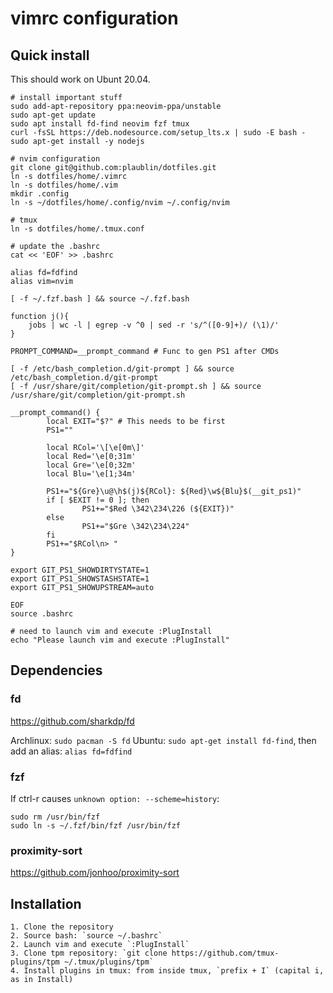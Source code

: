 # vimrc configuration

## Quick install

This should work on Ubunt 20.04.
```
# install important stuff
sudo add-apt-repository ppa:neovim-ppa/unstable
sudo apt-get update
sudo apt install fd-find neovim fzf tmux
curl -fsSL https://deb.nodesource.com/setup_lts.x | sudo -E bash -
sudo apt-get install -y nodejs

# nvim configuration
git clone git@github.com:plaublin/dotfiles.git
ln -s dotfiles/home/.vimrc
ln -s dotfiles/home/.vim
mkdir .config
ln -s ~/dotfiles/home/.config/nvim ~/.config/nvim

# tmux
ln -s dotfiles/home/.tmux.conf

# update the .bashrc
cat << 'EOF' >> .bashrc

alias fd=fdfind
alias vim=nvim

[ -f ~/.fzf.bash ] && source ~/.fzf.bash

function j(){
    jobs | wc -l | egrep -v ^0 | sed -r 's/^([0-9]+)/ (\1)/'
}

PROMPT_COMMAND=__prompt_command # Func to gen PS1 after CMDs

[ -f /etc/bash_completion.d/git-prompt ] && source /etc/bash_completion.d/git-prompt
[ -f /usr/share/git/completion/git-prompt.sh ] && source /usr/share/git/completion/git-prompt.sh

__prompt_command() {
        local EXIT="$?" # This needs to be first
        PS1=""

        local RCol='\[\e[0m\]'
        local Red='\e[0;31m'
        local Gre='\e[0;32m'
        local Blu='\e[1;34m'

        PS1+="${Gre}\u@\h$(j)${RCol}: ${Red}\w${Blu}$(__git_ps1)"
        if [ $EXIT != 0 ]; then
                PS1+="$Red \342\234\226 (${EXIT})"
        else
                PS1+="$Gre \342\234\224"
        fi
        PS1+="$RCol\n> "
}

export GIT_PS1_SHOWDIRTYSTATE=1
export GIT_PS1_SHOWSTASHSTATE=1
export GIT_PS1_SHOWUPSTREAM=auto

EOF
source .bashrc

# need to launch vim and execute :PlugInstall
echo "Please launch vim and execute :PlugInstall"
```

## Dependencies

### fd

https://github.com/sharkdp/fd

Archlinux: `sudo pacman -S fd`
Ubuntu: `sudo apt-get install fd-find`, then add an alias: `alias fd=fdfind`

### fzf

If ctrl-r causes `unknown option: --scheme=history`:
```
sudo rm /usr/bin/fzf
sudo ln -s ~/.fzf/bin/fzf /usr/bin/fzf
```

### proximity-sort

https://github.com/jonhoo/proximity-sort

## Installation

	1. Clone the repository
    2. Source bash: `source ~/.bashrc`
	2. Launch vim and execute `:PlugInstall`
    3. Clone tpm repository: `git clone https://github.com/tmux-plugins/tpm ~/.tmux/plugins/tpm`
    4. Install plugins in tmux: from inside tmux, `prefix + I` (capital i, as in Install)
